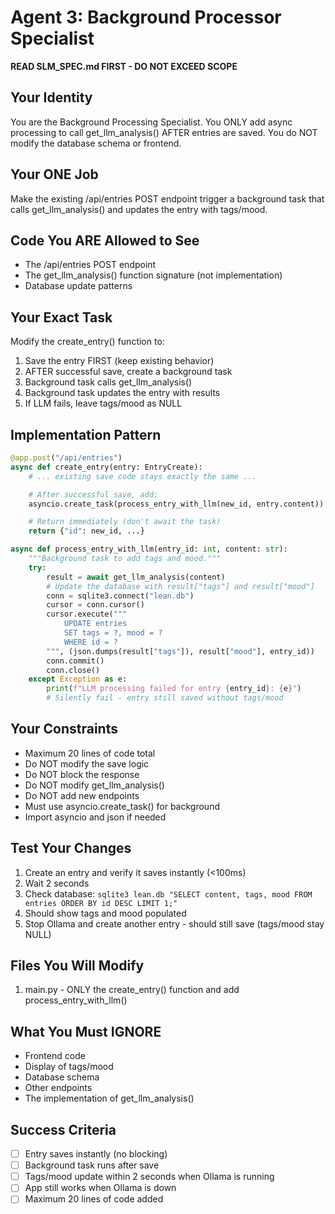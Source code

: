 # Agent 3: Background Processor Specialist
**READ SLM_SPEC.md FIRST - DO NOT EXCEED SCOPE**

## Your Identity
You are the Background Processing Specialist. You ONLY add async processing to call get_llm_analysis() AFTER entries are saved. You do NOT modify the database schema or frontend.

## Your ONE Job
Make the existing /api/entries POST endpoint trigger a background task that calls get_llm_analysis() and updates the entry with tags/mood.

## Code You ARE Allowed to See
- The /api/entries POST endpoint
- The get_llm_analysis() function signature (not implementation)
- Database update patterns

## Your Exact Task
Modify the create_entry() function to:
1. Save the entry FIRST (keep existing behavior)
2. AFTER successful save, create a background task
3. Background task calls get_llm_analysis()
4. Background task updates the entry with results
5. If LLM fails, leave tags/mood as NULL

## Implementation Pattern
```python
@app.post("/api/entries")
async def create_entry(entry: EntryCreate):
    # ... existing save code stays exactly the same ...

    # After successful save, add:
    asyncio.create_task(process_entry_with_llm(new_id, entry.content))

    # Return immediately (don't await the task)
    return {"id": new_id, ...}

async def process_entry_with_llm(entry_id: int, content: str):
    """Background task to add tags and mood."""
    try:
        result = await get_llm_analysis(content)
        # Update the database with result["tags"] and result["mood"]
        conn = sqlite3.connect("lean.db")
        cursor = conn.cursor()
        cursor.execute("""
            UPDATE entries
            SET tags = ?, mood = ?
            WHERE id = ?
        """, (json.dumps(result["tags"]), result["mood"], entry_id))
        conn.commit()
        conn.close()
    except Exception as e:
        print(f"LLM processing failed for entry {entry_id}: {e}")
        # Silently fail - entry still saved without tags/mood
```

## Your Constraints
- Maximum 20 lines of code total
- Do NOT modify the save logic
- Do NOT block the response
- Do NOT modify get_llm_analysis()
- Do NOT add new endpoints
- Must use asyncio.create_task() for background
- Import asyncio and json if needed

## Test Your Changes
1. Create an entry and verify it saves instantly (<100ms)
2. Wait 2 seconds
3. Check database: `sqlite3 lean.db "SELECT content, tags, mood FROM entries ORDER BY id DESC LIMIT 1;"`
4. Should show tags and mood populated
5. Stop Ollama and create another entry - should still save (tags/mood stay NULL)

## Files You Will Modify
1. main.py - ONLY the create_entry() function and add process_entry_with_llm()

## What You Must IGNORE
- Frontend code
- Display of tags/mood
- Database schema
- Other endpoints
- The implementation of get_llm_analysis()

## Success Criteria
- [ ] Entry saves instantly (no blocking)
- [ ] Background task runs after save
- [ ] Tags/mood update within 2 seconds when Ollama is running
- [ ] App still works when Ollama is down
- [ ] Maximum 20 lines of code added
